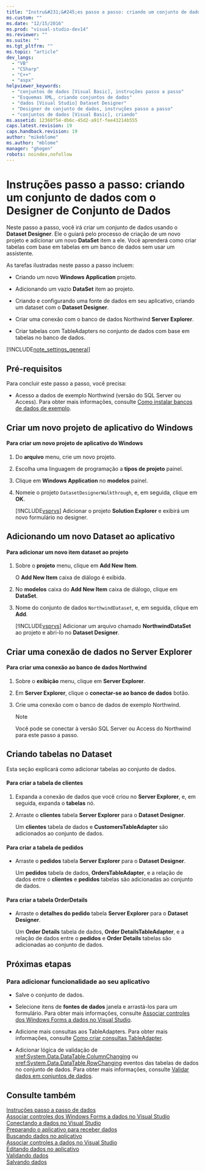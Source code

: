 ```yaml
---
title: "Instru&#231;&#245;es passo a passo: criando um conjunto de dados com o Designer de Conjunto de Dados | Microsoft Docs"
ms.custom: ""
ms.date: "12/15/2016"
ms.prod: "visual-studio-dev14"
ms.reviewer: ""
ms.suite: ""
ms.tgt_pltfrm: ""
ms.topic: "article"
dev_langs: 
  - "VB"
  - "CSharp"
  - "C++"
  - "aspx"
helpviewer_keywords: 
  - "conjuntos de dados [Visual Basic], instruções passo a passo"
  - "Esquemas XML, criando conjuntos de dados"
  - "dados [Visual Studio] Dataset Designer"
  - "Designer de conjunto de dados, instruções passo a passo"
  - "conjuntos de dados [Visual Basic], criando"
ms.assetid: 12360f54-db6c-45d2-a91f-fee43214b555
caps.latest.revision: 19
caps.handback.revision: 19
author: "mikeblome"
ms.author: "mblome"
manager: "ghogen"
robots: noindex,nofollow
---
```

# Instru&#231;&#245;es passo a passo: criando um conjunto de dados com o Designer de Conjunto de Dados
Neste passo a passo, você irá criar um conjunto de dados usando o **Dataset Designer**. Ele o guiará pelo processo de criação de um novo projeto e adicionar um novo **DataSet** item a ele. Você aprenderá como criar tabelas com base em tabelas em um banco de dados sem usar um assistente.  
  
 As tarefas ilustradas neste passo a passo incluem:  
  
-   Criando um novo **Windows Application** projeto.  
  
-   Adicionando um vazio **DataSet** item ao projeto.  
  
-   Criando e configurando uma fonte de dados em seu aplicativo, criando um dataset com o **Dataset Designer**.  
  
-   Criar uma conexão com o banco de dados Northwind **Server Explorer**.  
  
-   Criar tabelas com TableAdapters no conjunto de dados com base em tabelas no banco de dados.  
  
 [!INCLUDE[note_settings_general](../data-tools/includes/note_settings_general_md.md)]  
  
## Pré-requisitos  
 Para concluir este passo a passo, você precisa:  
  
-   Acesso a dados de exemplo Northwind \(versão do SQL Server ou Access\). Para obter mais informações, consulte [Como instalar bancos de dados de exemplo](../data-tools/how-to-install-sample-databases.md).  
  
## Criar um novo projeto de aplicativo do Windows  
  
#### Para criar um novo projeto de aplicativo do Windows  
  
1.  Do **arquivo** menu, crie um novo projeto.  
  
2.  Escolha uma linguagem de programação a **tipos de projeto** painel.  
  
3.  Clique em **Windows Application** no **modelos** painel.  
  
4.  Nomeie o projeto `DatasetDesignerWalkthrough`, e, em seguida, clique em **OK**.  
  
     [!INCLUDE[vsprvs](../code-quality/includes/vsprvs_md.md)] Adicionar o projeto **Solution Explorer** e exibirá um novo formulário no designer.  
  
## Adicionando um novo Dataset ao aplicativo  
  
#### Para adicionar um novo item dataset ao projeto  
  
1.  Sobre o **projeto** menu, clique em **Add New Item**.  
  
     O **Add New Item** caixa de diálogo é exibida.  
  
2.  No **modelos** caixa do **Add New Item** caixa de diálogo, clique em **DataSet**.  
  
3.  Nome do conjunto de dados `NorthwindDataset`, e, em seguida, clique em **Add**.  
  
     [!INCLUDE[vsprvs](../code-quality/includes/vsprvs_md.md)] Adicionar um arquivo chamado **NorthwindDataSet** ao projeto e abri\-lo no **Dataset Designer**.  
  
## Criar uma conexão de dados no Server Explorer  
  
#### Para criar uma conexão ao banco de dados Northwind  
  
1.  Sobre o **exibição** menu, clique em **Server Explorer**.  
  
2.  Em **Server Explorer**, clique o **conectar\-se ao banco de dados** botão.  
  
3.  Crie uma conexão com o banco de dados de exemplo Northwind.  
  
    > [!NOTE]
    >  Você pode se conectar à versão SQL Server ou Access do Northwind para este passo a passo.  
  
## Criando tabelas no Dataset  
 Esta seção explicará como adicionar tabelas ao conjunto de dados.  
  
#### Para criar a tabela de clientes  
  
1.  Expanda a conexão de dados que você criou no **Server Explorer**, e, em seguida, expanda o **tabelas** nó.  
  
2.  Arraste o **clientes** tabela **Server Explorer** para o **Dataset Designer**.  
  
     Um **clientes** tabela de dados e **CustomersTableAdapter** são adicionados ao conjunto de dados.  
  
#### Para criar a tabela de pedidos  
  
-   Arraste o **pedidos** tabela **Server Explorer** para o **Dataset Designer**.  
  
     Um **pedidos** tabela de dados, **OrdersTableAdapter**, e a relação de dados entre o **clientes** e **pedidos** tabelas são adicionadas ao conjunto de dados.  
  
#### Para criar a tabela OrderDetails  
  
-   Arraste o **detalhes do pedido** tabela **Server Explorer** para o **Dataset Designer**.  
  
     Um **Order Details** tabela de dados, **Order DetailsTableAdapter**, e a relação de dados entre o **pedidos** e **Order Details** tabelas são adicionadas ao conjunto de dados.  
  
## Próximas etapas  
  
### Para adicionar funcionalidade ao seu aplicativo  
  
-   Salve o conjunto de dados.  
  
-   Selecione itens de **fontes de dados** janela e arrastá\-los para um formulário. Para obter mais informações, consulte [Associar controles dos Windows Forms a dados no Visual Studio](../data-tools/bind-windows-forms-controls-to-data-in-visual-studio.md).  
  
-   Adicione mais consultas aos TableAdapters. Para obter mais informações, consulte [Como criar consultas TableAdapter](../data-tools/how-to-create-tableadapter-queries.md).  
  
-   Adicionar lógica de validação de <xref:System.Data.DataTable.ColumnChanging> ou <xref:System.Data.DataTable.RowChanging> eventos das tabelas de dados no conjunto de dados. Para obter mais informações, consulte [Validar dados em conjuntos de dados](../data-tools/validate-data-in-datasets.md).  
  
## Consulte também  
 [Instruções passo a passo de dados](../Topic/Data%20Walkthroughs.md)   
 [Associar controles dos Windows Forms a dados no Visual Studio](../data-tools/bind-windows-forms-controls-to-data-in-visual-studio.md)   
 [Conectando a dados no Visual Studio](../data-tools/connecting-to-data-in-visual-studio.md)   
 [Preparando o aplicativo para receber dados](../Topic/Preparing%20Your%20Application%20to%20Receive%20Data.md)   
 [Buscando dados no aplicativo](../data-tools/fetching-data-into-your-application.md)   
 [Associar controles a dados no Visual Studio](../data-tools/bind-controls-to-data-in-visual-studio.md)   
 [Editando dados no aplicativo](../data-tools/editing-data-in-your-application.md)   
 [Validando dados](../Topic/Validating%20Data.md)   
 [Salvando dados](../data-tools/saving-data.md)